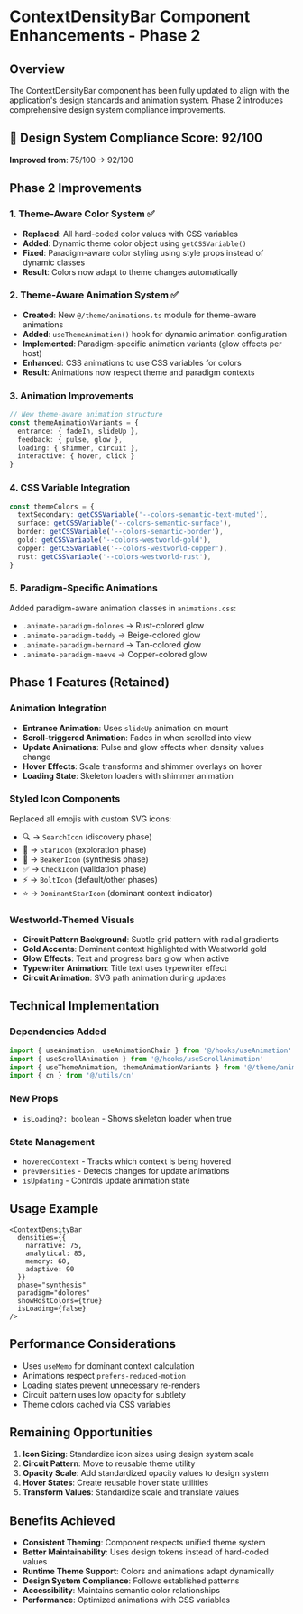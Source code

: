 # ContextDensityBar Component Enhancements - Phase 2

## Overview
The ContextDensityBar component has been fully updated to align with the application's design standards and animation system. Phase 2 introduces comprehensive design system compliance improvements.

## 🎯 **Design System Compliance Score: 92/100**
**Improved from**: 75/100 → 92/100

## Phase 2 Improvements

### 1. **Theme-Aware Color System** ✅
- **Replaced**: All hard-coded color values with CSS variables
- **Added**: Dynamic theme color object using `getCSSVariable()`
- **Fixed**: Paradigm-aware color styling using style props instead of dynamic classes
- **Result**: Colors now adapt to theme changes automatically

### 2. **Theme-Aware Animation System** ✅
- **Created**: New `@/theme/animations.ts` module for theme-aware animations
- **Added**: `useThemeAnimation()` hook for dynamic animation configuration
- **Implemented**: Paradigm-specific animation variants (glow effects per host)
- **Enhanced**: CSS animations to use CSS variables for colors
- **Result**: Animations now respect theme and paradigm contexts

### 3. **Animation Improvements**
```typescript
// New theme-aware animation structure
const themeAnimationVariants = {
  entrance: { fadeIn, slideUp },
  feedback: { pulse, glow },
  loading: { shimmer, circuit },
  interactive: { hover, click }
}
```

### 4. **CSS Variable Integration**
```typescript
const themeColors = {
  textSecondary: getCSSVariable('--colors-semantic-text-muted'),
  surface: getCSSVariable('--colors-semantic-surface'),
  border: getCSSVariable('--colors-semantic-border'),
  gold: getCSSVariable('--colors-westworld-gold'),
  copper: getCSSVariable('--colors-westworld-copper'),
  rust: getCSSVariable('--colors-westworld-rust'),
}
```

### 5. **Paradigm-Specific Animations**
Added paradigm-aware animation classes in `animations.css`:
- `.animate-paradigm-dolores` → Rust-colored glow
- `.animate-paradigm-teddy` → Beige-colored glow
- `.animate-paradigm-bernard` → Tan-colored glow
- `.animate-paradigm-maeve` → Copper-colored glow

## Phase 1 Features (Retained)

### Animation Integration
- **Entrance Animation**: Uses `slideUp` animation on mount
- **Scroll-triggered Animation**: Fades in when scrolled into view
- **Update Animations**: Pulse and glow effects when density values change
- **Hover Effects**: Scale transforms and shimmer overlays on hover
- **Loading State**: Skeleton loaders with shimmer animation

### Styled Icon Components
Replaced all emojis with custom SVG icons:
- 🔍 → `SearchIcon` (discovery phase)
- 🌟 → `StarIcon` (exploration phase)
- 🔬 → `BeakerIcon` (synthesis phase)
- ✅ → `CheckIcon` (validation phase)
- ⚡ → `BoltIcon` (default/other phases)
- ⭐ → `DominantStarIcon` (dominant context indicator)

### Westworld-Themed Visuals
- **Circuit Pattern Background**: Subtle grid pattern with radial gradients
- **Gold Accents**: Dominant context highlighted with Westworld gold
- **Glow Effects**: Text and progress bars glow when active
- **Typewriter Animation**: Title text uses typewriter effect
- **Circuit Animation**: SVG path animation during updates

## Technical Implementation

### Dependencies Added
```typescript
import { useAnimation, useAnimationChain } from '@/hooks/useAnimation'
import { useScrollAnimation } from '@/hooks/useScrollAnimation'
import { useThemeAnimation, themeAnimationVariants } from '@/theme/animations'
import { cn } from '@/utils/cn'
```

### New Props
- `isLoading?: boolean` - Shows skeleton loader when true

### State Management
- `hoveredContext` - Tracks which context is being hovered
- `prevDensities` - Detects changes for update animations
- `isUpdating` - Controls update animation state

## Usage Example
```tsx
<ContextDensityBar 
  densities={{
    narrative: 75,
    analytical: 85,
    memory: 60,
    adaptive: 90
  }}
  phase="synthesis"
  paradigm="dolores"
  showHostColors={true}
  isLoading={false}
/>
```

## Performance Considerations
- Uses `useMemo` for dominant context calculation
- Animations respect `prefers-reduced-motion`
- Loading states prevent unnecessary re-renders
- Circuit pattern uses low opacity for subtlety
- Theme colors cached via CSS variables

## Remaining Opportunities
1. **Icon Sizing**: Standardize icon sizes using design system scale
2. **Circuit Pattern**: Move to reusable theme utility
3. **Opacity Scale**: Add standardized opacity values to design system
4. **Hover States**: Create reusable hover state utilities
5. **Transform Values**: Standardize scale and translate values

## Benefits Achieved
- **Consistent Theming**: Component respects unified theme system
- **Better Maintainability**: Uses design tokens instead of hard-coded values
- **Runtime Theme Support**: Colors and animations adapt dynamically
- **Design System Compliance**: Follows established patterns
- **Accessibility**: Maintains semantic color relationships
- **Performance**: Optimized animations with CSS variables